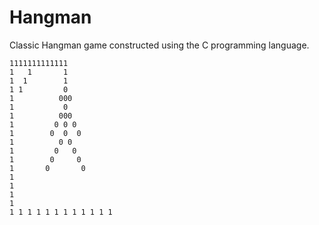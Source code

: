 # Hangman
Classic Hangman game constructed using the C programming language.

    1111111111111
    1   1       1
    1  1        1
    1 1         0
    1          000
    1           0
    1          000
    1         0 0 0
    1        0  0  0
    1          0 0
    1         0   0
    1        0     0
    1       0       0
    1
    1
    1
    1
    1 1 1 1 1 1 1 1 1 1 1 1
